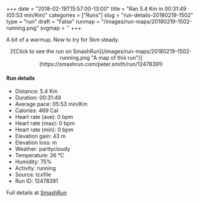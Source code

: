 +++
date = "2018-02-19T15:57:00-13:00"
title = "Ran 5.4 Km in 00:31:49 (05:53 min/Km)"
categories = ["Runs"]
slug = "run-details-20180219-1502"
type = "run"
draft = "False"
runmap = "/images/run-maps/20180219-1502-running.png"
svgmap = '<polyline points="0 45, 3 40, 7 41, 10 42, 10 42, 13 39, 18 31, 18 31, 22 34, 28 38, 32 40, 45 43, 47 45, 48 48, 50 55, 50 55, 50 56, 49 59, 48 63, 48 63, 53 65, 68 67, 71 69, 71 69, 76 70, 79 69, 81 67, 81 66, 81 65, 82 62, 83 60, 83 59, 83 58, 91 50, 95 46, 96 46, 99 39, 99 37, 100 35, 99 39, 97 43, 96 45, 95 47, 93 46, 89 43, 86 40, 85 39, 84 37, 80 31, 78 30, 76 30, 71 31, 67 33, 62 33, 58 34, 57 35, 55 36, 55 37, 55 37, 58 36, 60 37, 65 36, 70 36, 71 39">'
+++

A bit of a warmup. Now to try for 5km steady. 

<!--more-->

<center>
[![Click to see the run on SmashRun](/images/run-maps/20180219-1502-running.png "A map of this run")](https://smashrun.com/peter.smith/run/12478391)
</center>

#### Run details

* Distance: 5.4 Km
* Duration: 00:31:49
* Average pace: 05:53 min/Km
* Calories: 469 Cal
* Heart rate (ave): 0 bpm
* Heart rate (max): 0 bpm
* Heart rate (min): 0 bpm
* Elevation gain: 43 m
* Elevation loss:  m
* Weather: partlycloudy
* Temperature: 26 &deg;C
* Humidity: 75%
* Activity: running
* Source: tcxfile
* Run ID: 12478391

Full details at [SmashRun](https://smashrun.com/peter.smith/run/12478391)